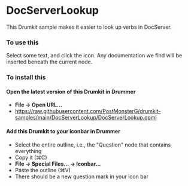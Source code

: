 # DocServerLookup

This Drumkit sample makes it easier to look up verbs in DocServer. 

### To use this
Select some text, and click the icon.
Any documentation we find will be inserted beneath the current node.

### To install this

#### Open the latest version of this Drumkit in Drummer
- <b>File → Open URL...</b>
- https://raw.githubusercontent.com/PostMonsterG/drumkit-samples/main/DocServerLookup/DocServerLookup.opml 

#### Add this Drumkit to your iconbar in Drummer
- Select the entire outline, i.e., the "Question" node that contains everything
- Copy it (⌘C)
- <b>File → Special Files... → Iconbar... </b>
- Paste the outline (⌘V)
- There should be a new question mark in your icon bar
